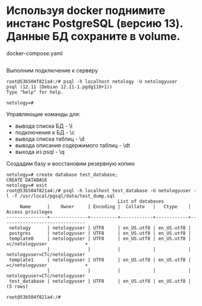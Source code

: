 # Используя docker поднимите инстанс PostgreSQL (версию 13). Данные БД сохраните в volume.
docker-compose.yaml
```
```
Выполним подключение к серверу
```
root@53b504f821a4:/# psql -h localhost netology -U netologyuser
psql (12.11 (Debian 12.11-1.pgdg110+1))
Type "help" for help.

netology=#
```
Управляющие команды для:  

* вывода списка БД - \l
* подключения к БД - \c
* вывода списка таблиц - \d
* вывода описания содержимого таблиц - \dt
* выхода из psql - \q  

Создадим базу и восстановим резервную копию
```
netology=# create database test_database;
CREATE DATABASE
netology=# exit
root@53b504f821a4:/# psql -h localhost test_database -U netologyuser -l -f /usr/local/pgsql/data/test_dump.sql
                                         List of databases
     Name      |    Owner     | Encoding |  Collate   |   Ctype    |       Access privileges
---------------+--------------+----------+------------+------------+-------------------------------
 netology      | netologyuser | UTF8     | en_US.utf8 | en_US.utf8 |
 postgres      | netologyuser | UTF8     | en_US.utf8 | en_US.utf8 |
 template0     | netologyuser | UTF8     | en_US.utf8 | en_US.utf8 | =c/netologyuser              +
               |              |          |            |            | netologyuser=CTc/netologyuser
 template1     | netologyuser | UTF8     | en_US.utf8 | en_US.utf8 | =c/netologyuser              +
               |              |          |            |            | netologyuser=CTc/netologyuser
 test_database | netologyuser | UTF8     | en_US.utf8 | en_US.utf8 |
(5 rows)

root@53b504f821a4:/#
```

